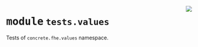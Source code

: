 <!-- markdownlint-disable -->

<a href="../../frontends/concrete-python/tests/values/__init__.py#L0"><img align="right" style="float:right;" src="https://img.shields.io/badge/-source-cccccc?style=flat-square"></a>

# <kbd>module</kbd> `tests.values`
Tests of `concrete.fhe.values` namespace. 



